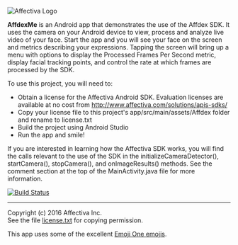 ![Affectiva Logo](http://developer.affectiva.com/images/logo.png)

**AffdexMe** is an Android app that demonstrates the use of the Affdex SDK.  It uses the camera on your Android device to view, process and analyze live video of your face. Start the app and you will see your face on the screen and metrics describing your expressions. Tapping the screen will bring up a menu with options to display the Processed Frames Per Second metric, display facial tracking points, and control the rate at which frames are processed by the SDK.

To use this project, you will need to:
- Obtain a license for the Affectiva Android SDK.  Evaluation licenses are available at no cost from http://www.affectiva.com/solutions/apis-sdks/
- Copy your license file to this project's app/src/main/assets/Affdex folder and rename to license.txt
- Build the project using Android Studio
- Run the app and smile!

If you are interested in learning how the Affectiva SDK works, you will find the calls relevant to the use of the SDK in the initializeCameraDetector(), startCamera(), stopCamera(), and onImageResults() methods.  See the comment section at the top of the MainActivity.java file for more information.

[![Build Status](https://travis-ci.org/Affectiva/affdexme-android.svg)](https://travis-ci.org/Affectiva/affdexme-android)

***
Copyright (c) 2016 Affectiva Inc. <br> See the file [license.txt](license.txt) for copying permission.

This app uses some of the excellent [Emoji One emojis](http://emojione.com).
